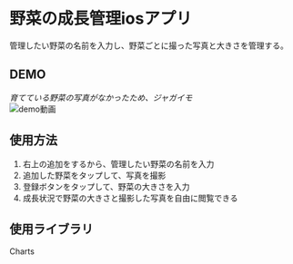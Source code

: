 # 野菜の成長管理iosアプリ

管理したい野菜の名前を入力し、野菜ごとに撮った写真と大きさを管理する。

## DEMO

*育てている野菜の写真がなかったため、ジャガイモ*  
![demo動画](./demo/demo.gif)

## 使用方法

1. 右上の追加をするから、管理したい野菜の名前を入力
2. 追加した野菜をタップして、写真を撮影
3. 登録ボタンをタップして、野菜の大きさを入力
4. 成長状況で野菜の大きさと撮影した写真を自由に閲覧できる

## 使用ライブラリ

Charts

